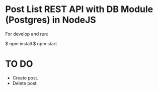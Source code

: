 # Post List REST API with DB Module (Postgres) in NodeJS

For develop and run:

$ npm install
$ npm start

# TO DO

* Create post.
* Delete post.